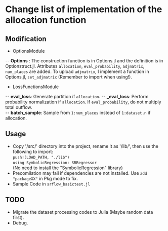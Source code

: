 # Change list of implementation of the allocation function

## Modification

- OptionsModule

-- **Options** : The construction function is in Options.jl and the definition is in Optionstruct.jl. Attributes `allocation`, `eval_probability`, `adjmatrix`, `num_places` are added. To upload `adjmatrix`, I implement a function in Options.jl, `set_adjmatrix` (Remember to import when using!).

- LossFunctionsModule

-- **eval_loss**: Generate partition if `allocation`.
-- **_eval_loss**: Perform probability normalization if `allocation`. If `eval_probability`, do not multiply total outflow.  
-- **batch_sample**: Sample from `1:num_places` instead of `1:dataset.n` if allocation.

## Usage

- Copy '/src/' directory into the project, rename it as '/lib/', then use the following to import:  
`push!(LOAD_PATH, "./lib")`  
`using SymbolicRegression: SRRegressor`  
(No need to install the "SymbolicRegression" library)
- Precomilation may fail if dependencies are not installed. Use `add "packageXX"` in Pkg mode to fix.
- Sample Code in `srflow_basictest.jl`

## TODO

- Migrate the dataset processing codes to Julia (Maybe random data first).
- Debug.

